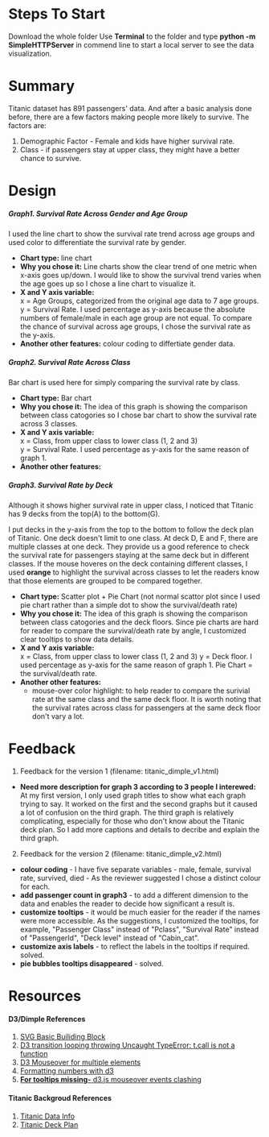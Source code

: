 # Steps To Start
Download the whole folder
Use **Terminal** to the folder and type
	**python -m SimpleHTTPServer** in commend line to start a local server to see the data visualization.



# Summary
Titanic dataset has 891 passengers' data. And after a basic analysis done before, there are a few factors making people more likely to survive. The factors are:

1. Demographic Factor - Female and kids have higher survival rate.
2. Class - if passengers stay at upper class, they might have a better chance to survive.


# Design
##### Graph1. Survival Rate Across Gender and Age Group
I used the line chart to show the survival rate trend across age groups and used  color to differentiate the survival rate by gender.  

-  **Chart type:** line chart  
-  **Why you chose it:** Line charts show the clear trend of one metric when x-axis goes up/down. I would like to show the survival trend varies when the age goes up so I chose a line chart to visualize it.  
- **X and Y axis variable:**  
x = Age Groups, categorized from the original age data to 7 age groups.  
y = Survival Rate. I used percentage as y-axis because the absolute numbers of female/male in each age group are not equal. To compare the chance of survival across age groups, I chose the survival rate as the y-axis.  
- **Another other features:**  colour coding to differtiate gender data.

##### Graph2. Survival Rate Across Class
Bar chart is used here for simply comparing the survival rate by class. 

-  **Chart type:** Bar chart  
-  **Why you chose it:** The idea of this graph is showing the comparison between class catogories so I chose bar chart to show the survival rate across 3 classes.    
- **X and Y axis variable:**  
x = Class, from upper class to lower class (1, 2 and 3)  
y = Survival Rate. I used percentage as y-axis for the same reason of graph 1.  
- **Another other features:**  



##### Graph3. Survival Rate by Deck
Although it shows higher survival rate in upper class, I noticed that Titanic has 9 decks from the top(A) to the bottom(G).

I put decks in the y-axis from the top to the bottom to follow the deck plan of Titanic. One deck doesn't limit to one class. At deck D, E and F, there are multiple classes at one deck. They provide us a good reference to check the survival rate for passengers staying at the same deck but in different classes. If the mouse hoveres on the deck containing different classes, I used **orange** to highlight the survival across classes to let the readers know that those elements are grouped to be compared together. 

-  **Chart type:** Scatter plot + Pie Chart (not normal scattor plot since I used pie chart rather than a simple dot to show the survival/death rate)
-  **Why you chose it:** The idea of this graph is showing the comparison between class catogories and the deck floors. Since pie charts are hard for reader to compare the survival/death rate by angle, I customized clear tooltips to show data details.  
- **X and Y axis variable:**  
x = Class, from upper class to lower class (1, 2 and 3) 
y = Deck floor. I used percentage as y-axis for the same reason of graph 1.
Pie Chart = the survival/death rate.  
- **Another other features:**  
	- mouse-over color highlight: to help reader to compare the surivial rate at the same class and the same deck floor. It is worth noting that the survival rates across class for passengers at the same deck floor don't vary a lot.


# Feedback

1. Feedback for the version 1 (filename: titanic_dimple_v1.html)  
 - **Need more description for graph 3 according to 3 people I interewed:** 
At my first version, I only used graph titles to show what each graph trying to say. It worked on the first and the second graphs but it caused a lot of confusion on the third graph. The third graph is relatively complicating, especially for those who don't know about the Titanic deck plan. So I add more captions and details to decribe and explain the third graph. 

2. Feedback for the version 2 (filename: titanic_dimple_v2.html) 
 - **colour coding** - I have five separate variables - male, female, survival rate, survived, died - As the reviewer suggested I chose a distinct colour for each. 
 - **add passenger count in graph3** - to add a different dimension to the data and enables the reader to decide how significant a result is. 
 - **customize tooltips** - it would be much easier for the reader if the names were more accessible. As the suggestions, I customized the tooltips, for example, "Passenger Class" instead of "Pclass", "Survival Rate" instead of "PassengerId", "Deck level" instead of "Cabin_cat".
 - **customize axis labels** - to reflect the labels in the tooltips if required. solved.
 - **pie bubbles tooltips disappeared** - solved.


# Resources
#### D3/Dimple References
1. [SVG Basic Builiding Block](https://www.dashingd3js.com/basic-building-blocks)
2. [D3 transition looping throwing Uncaught TypeError: t.call is not a function](http://stackoverflow.com/questions/38607647/d3-transition-looping-throwing-uncaught-typeerror-t-call-is-not-a-function)
3. [D3 Mouseover for multiple elements](http://stackoverflow.com/questions/29228428/d3-mouseover-for-multiple-elements)
4. [Formatting numbers with d3](http://bl.ocks.org/mstanaland/6106487)
5. [**For tooltips missing-** d3.js mouseover events clashing](https://stackoverflow.com/questions/16225065/d3-js-mouseover-events-clashing/16226375#16226375)

#### Titanic Backgroud References
1. [Titanic Data Info](https://www.kaggle.com/c/titanic)
2. [Titanic Deck Plan](https://www.encyclopedia-titanica.org/titanic-deckplans/)